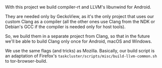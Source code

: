 With this project we build compiler-rt and LLVM's libunwind for Android.

They are needed only by GeckoView, as it's the only project that uses our custom
Clang as a compiler (all the other ones use Clang from the NDK or Debian's GCC
if the compiler is needed only for host tools).

So, we build them in a separate project from Clang, so that in the future we'll
be able to build Clang only once for Android, macOS and Windows.

We use the same flags (and tricks) as Mozilla. Basically, our build script is an
adaptation of Firefox's `taskcluster/scripts/misc/build-llvm-common.sh` to
tor-browser-build.
